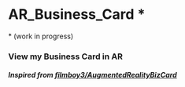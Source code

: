 # AR_Business_Card \*

\* (work in progress)

### View my Business Card in AR

##### Inspired from [filmboy3/AugmentedRealityBizCard](https://github.com/filmboy3/AugmentedRealityBizCard)
